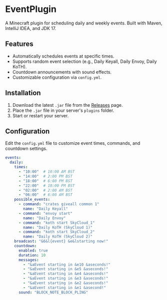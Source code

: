 # EventPlugin

A Minecraft plugin for scheduling daily and weekly events. Built with Maven, IntelliJ IDEA, and JDK 17.

## Features
- Automatically schedules events at specific times.
- Supports random event selection (e.g., Daily Keyall, Daily Envoy, Daily KoTH).
- Countdown announcements with sound effects.
- Customizable configuration via `config.yml`.

## Installation
1. Download the latest `.jar` file from the [Releases](https://github.com/AyestiBIN/Auto-Event-Plugin/releases) page.
2. Place the `.jar` file in your server's `plugins` folder.
3. Start or restart your server.

## Configuration
Edit the `config.yml` file to customize event times, commands, and countdown settings.

```yaml
events:
  daily:
    times:
      - "10:00"  # 10:00 AM BST
      - "14:00"  # 2:00 PM BST
      - "18:00"  # 6:00 PM BST
      - "22:00"  # 10:00 PM BST
      - "02:00"  # 2:00 AM BST
      - "06:00"  # 6:00 AM BST
    possible_events:
      - command: "crates giveall common 1"
        name: "Daily Keyall"
      - command: "envoy start"
        name: "Daily Envoy"
      - command: "koth start SkyCloud_1"
        name: "Daily KoTH (SkyCloud 1)"
      - command: "koth start SkyCloud_2"
        name: "Daily KoTH (SkyCloud 2)"
    broadcast: "&6&l{event} &e&lstarting now!"
    countdown:
      enabled: true
      duration: 10
      messages:
        - "&aEvent starting in &e10 &aseconds!"
        - "&aEvent starting in &e5 &aseconds!"
        - "&aEvent starting in &e4 &aseconds!"
        - "&aEvent starting in &e3 &aseconds!"
        - "&aEvent starting in &e2 &aseconds!"
        - "&aEvent starting in &e1 &asecond!"
      sound: "BLOCK_NOTE_BLOCK_PLING"
